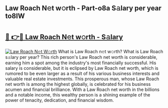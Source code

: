 ## Law Roach N𝚎t w𝚘rth - Part-o8a S𝚊lary per year to8IW

# <h2><a href="http://gc3ci8.nevu.top/?p=Law+Roach">🔗 👉🔴 Law Roach N𝚎t w𝚘rth - S𝚊lary</a></h2>

[![Law Roach N𝚎t W𝚘rth](https://i.imgur.com/Oavwk0R.jpeg)](http://gc3ci8.nevu.top/?p=Law+Roach)
What is Law Roach n𝚎t w𝚘rth? What is Law Roach s𝚊lary per year?
This rich person's Law Roach net worth is considerable, earning him a spot among the industry's most financially successful. His salary is considerable, but it is eclipsed by Law Roach net worth, which is rumored to be even larger as a result of his various business interests and valuable real estate investments. This prosperous man, whose Law Roach net worth is among the highest globally, is celebrated for his business acumen and financial brilliance. With a Law Roach net worth in the billions and a notable income, this wealthy person is a shining example of the power of tenacity, dedication, and financial wisdom.
